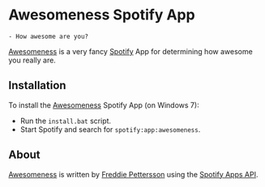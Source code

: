 Awesomeness Spotify App
=======================
`` - How awesome are you? ``

[Awesomeness](http://awesomenessapp.herokuapp.com/ "Home of the Awesomeness App") is a very fancy [Spotify](http://www.spotify.com "Spotify") App for determining how awesome you really are.

Installation
------------
To install the [Awesomeness](http://awesomenessapp.herokuapp.com/ "Home of the Awesomeness App") Spotify App (on Windows 7):

+ Run the `install.bat` script.
+ Start Spotify and search for `spotify:app:awesomeness`.

About
-----
[Awesomeness](http://awesomenessapp.herokuapp.com/ "Home of the Awesomeness App") is written by [Freddie Pettersson](https://github.com/FreddieBoi "FreddieBoi at github") using the [Spotify Apps API](http://developer.spotify.com/en/spotify-apps-api/overview/ "Spotify Apps API").
